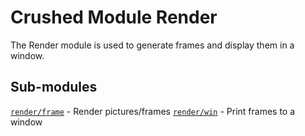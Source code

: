 # Crushed Module Render

The Render module is used to generate frames and display them in a window.

## Sub-modules

[`render/frame`](frame) - Render pictures/frames
[`render/win`](win) - Print frames to a window
